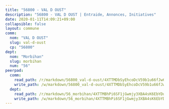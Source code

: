 ```yaml
---
title: "56800 - VAL D OUST"
description: "56800 - VAL D OUST | Entraide, Annonces, Initiatives"
date: 2020-01-11T14:09:21+09:00
collapsible: false
layout: commune
comm:
  nom: "VAL D OUST"
  slug: val-d-oust
  cp: "56800"
dept:
  nom: "Morbihan"
  slug: morbihan
  num: "56"
peerpad:
  comm:
    read_path: /r/markdown/56800_val-d-oust/4XTTMDbSyEhcoDcV59b1u66fJw6e2wmybBrtTAbJXLbVazjQD
    write_path: /w/markdown/56800_val-d-oust/4XTTMDbSyEhcoDcV59b1u66fJw6e2wmybBrtTAbJXLbVazjQD-K3TgTmShKm7fpPdvrzztpuwjyxxeUMMn91w2FBaCJXJyXymriXaoqbYk2x1fqjDqoRnxjUEda9kXQYFtHVPwpnU8NGmcwtRnrzFP6vrW4kBh2tkhfoz9FUqnsVQK2YQWnte79bJ1
  dept:
    read_path: /r/markdown/56_morbihan/4XTTMBhPi6SF1jGwmjy3XBA4sK6EbYDun44EYwF3irZ7aBa5U
    write_path: /w/markdown/56_morbihan/4XTTMBhPi6SF1jGwmjy3XBA4sK6EbYDun44EYwF3irZ7aBa5U-K3TgV3HyhWtqSpmJ2GGLPRtHigVTcxkFRVLMX5R66UyRAN55PNUQgmTNwaDuJmWps9EVWQzncDySYbA7Pg7qEdRXsayrZysPHK4HeKM3FG1U8vQvyUvaDoFo4L4Z8coFC71q4zES
---
```


